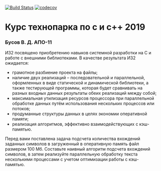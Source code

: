 [![Build Status](https://travis-ci.org/vladbusov/tp_c_cpp_2019.svg?branch=iz2)](https://travis-ci.org/vladbusov/tp_c_cpp_2019)
[![codecov](https://codecov.io/gh/vladbusov/tp_c_cpp_2019/branch/iz2/graph/badge.svg)](https://codecov.io/gh/vladbusov/tp_c_cpp_2019)

# Курс технопарка по с и c++ 2019
### Бусов В. Д. АПО-11

ИЗ2 посвящено приобретению навыков системной разработки на C и работе с внешними библиотеками. В качестве результата ИЗ2 ожидается:
* грамотное разбиение проекта на файлы;
* наличие двух реализаций – последовательной и параллельной, оформленных в виде статической и динамической библиотеки, а также тестирующей программы, которая будет сравнивать на разных входных данных результаты обеих реализаций между собой;
* максимальная утилизация ресурсов процессора при параллельной обработке данных путём использования нескольких процессов или потоков;
* продуманные структуры данных в целях экономии оперативной памяти;
* реализация алгоритмов, эффективно взаимодействующих с кэш-памятью.

Перед вами поставлена задача подсчета количества вхождений заданных символов в загруженный в оперативную память файл размером 100 Мб. Составьте наивный алгоритм подсчета вхождений символов, в затем реализуйте параллельную обработку текста несколькими процессами с учетом оптимизации работы с кэш-памятью.